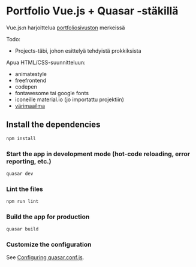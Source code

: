 # Portfolio Vue.js + Quasar -stäkillä

Vue.js:n harjoittelua [portfoliosivuston](https://tikibeni.github.io/vuetreeni/#/) merkeissä

Todo:

- Projects-täbi, johon esittelyä tehdyistä prokkiksista

Apua HTML/CSS-suunnitteluun:

- animatestyle
- freefrontend
- codepen
- fontawesome tai google fonts
- iconeille material.io (jo importattu projektiin)
- [värimaailma](https://visme.co/blog/website-color-schemes/)

## Install the dependencies
```bash
npm install
```

### Start the app in development mode (hot-code reloading, error reporting, etc.)
```bash
quasar dev
```

### Lint the files
```bash
npm run lint
```

### Build the app for production
```bash
quasar build
```

### Customize the configuration
See [Configuring quasar.conf.js](https://quasar.dev/quasar-cli/quasar-conf-js).
